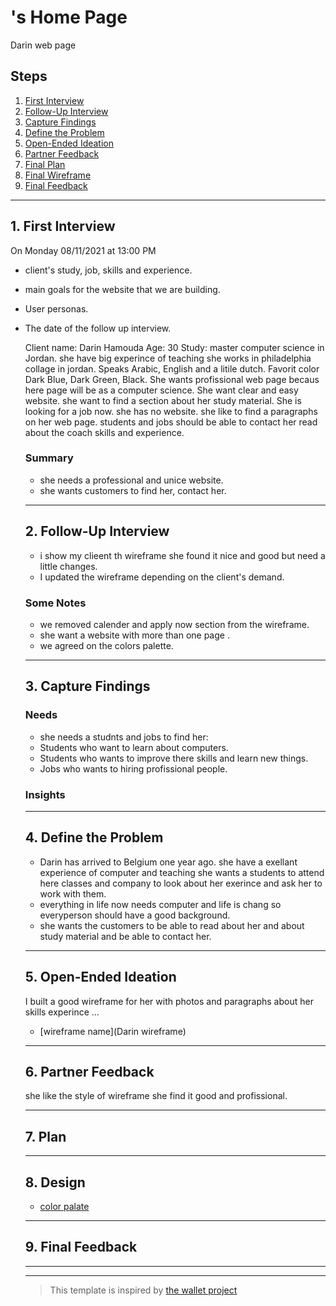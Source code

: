 # 's Home Page

Darin web page

## Steps

1. [First Interview](#1-first-interview)
2. [Follow-Up Interview](#2-follow-up-interview)
3. [Capture Findings](#3-consolidate-findings)
4. [Define the Problem](#4-define-the-problem)
5. [Open-Ended Ideation](#5-ideation)
6. [Partner Feedback](#6-partner-feedback)
7. [Final Plan](#7-final-plan)
8. [Final Wireframe](#8-final-wireframe)
9. [Final Feedback](#9-final-feedback)

---

## 1. First Interview

On Monday 08/11/2021 at 13:00 PM

- client's study, job, skills and experience.
- main goals for the website that we are building.
- User personas.
- The date of the follow up interview.

  <!--

  Take a few minutes getting to know your partner and their ambitions. Ask questions about:

  - Their background (Professional, programming, personal)
  - Their ambitions (Professional, programming, personal)
  - Outside interests (For tying into a personal statement)
  - And much more ... listen to your partner and ask questions about what they tell you.

  The best way to do your interview is with a lot of `why?`. Start your interview with one or two open-ended questions and follow up with a lot of `why?`, this gives your partner the chance to really explain themselves instead of just answering your questions. You might find that they even learn something about themselves!
-->

### Notes

<!-- Notes you took during the interview. -->

Client name: Darin Hamouda Age: 30 Study: master computer science in Jordan. she
have big experince of teaching she works in philadelphia collage in jordan.
Speaks Arabic, English and a litile dutch. Favorit color Dark Blue, Dark Green,
Black. She wants profissional web page becaus here page will be as a computer
science. She want clear and easy website. she want to find a section about her
study material. She is looking for a job now. she has no website. she like to
find a paragraphs on her web page. students and jobs should be able to contact
her read about the coach skills and experience.

### Summary

- she needs a professional and unice website.
- she wants customers to find her, contact her.

<!-- Consolidate your notes into a few sentences. Do your best to express what your partner was trying to say, not what you learned from them. -->

---

## 2. Follow-Up Interview

- i show my clieent th wireframe she found it nice and good but need a little
  changes.
- I updated the wireframe depending on the client's demand.

<!--
  In this follow up interview you will present to your partner a summary of your first interview. You will do your best effort to understand, rephrase, and communicate your partners needs back to them. Take this chance to listen for their feedback on how well you understand their situation. Update your notes accordingly
-->

### Some Notes  

- we removed calender and apply now section from the wireframe.
- she want a website with more than one page .
- we agreed on the colors palette.


---

## 3. Capture Findings

<!-- Take some time to consolidate & summarize what you learned in the previous two interviews. -->

### Needs

- she needs a studnts and jobs to find her:
- Students who want to learn about computers.
- Students who wants to improve there skills and learn new things.
- Jobs who wants to hiring profissional people.
<!-- What exactly does your partner need from their home page? Are they looking for collaborators? A job?Learning opportunities? Or something you never expected? -->

### Insights

<!-- New learnings about your partner to use in your design -->

---

## 4. Define the Problem

- Darin has arrived to Belgium one year ago. she have a exellant experience of
  computer and teaching she wants a students to attend here classes and company
  to look about her exerince and ask her to work with them.
- everything in life now needs computer and life is chang so everyperson should
  have a good background.
- she wants the customers to be able to read about her and about study material
  and be able to contact her.

<!--
  In your own words describe:

  - Why does your partner need this home page?
  - How do they want to be represented?
  - Who do they want to visit their page?
  - What do they want different visitors to see them?

  A useful format:

  - partner's name needs a way to ?.
    - Unexpectedly, in their world, ?.
-->

---

## 5. Open-Ended Ideation

I built a good wireframe for her with photos and paragraphs about her skills
experince ...

<!--
  Sketch up a few wireframes for your partner's home page with no regard for your their programming ability, time constraints, technical constraints, or any other practical considerations.
  How are the designs different? How does each one serve your partner differently?
-->

- [wireframe name](Darin wireframe)

---

## 6. Partner Feedback

she like the style of wireframe she find it good and profissional.

<!-- Discuss your ideas with your partner. lots of `why?`. -->

---

## 7. Plan

<!-- With your partner, come up with a Backlog and Wireframe for their Home page -->

---

## 8. Design

- [color palate](https://coolors.co/7400b8-6930c3-5e60ce-5390d9-4ea8de-48bfe3-56cfe1-64dfdf-72efdd-80ffdb)

<!-- Propose an Atomic Design for your partner's home page. This could include a color palate, button designs, icons, ... -->

---

## 9. Final Feedback

<!--
  The Design Process is never finished!

  After you've finished the Plan & Design ask your partner for feedback. In a professional setting this would be the beginning of a whole new development cycle.
-->

---

---

> This template is inspired by
> [the wallet project](https://dschool-old.stanford.edu/sandbox/groups/designresources/wiki/4dbb2/attachments/e1005/TheWalletProjectB%26W2012.pdf?sessionID=8af88fee76ecd1fb7879c915073461486c425622)
